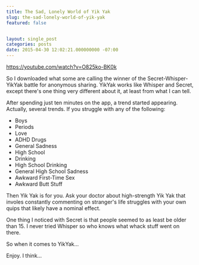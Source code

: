 ```yaml
---
title: The Sad, Lonely World of Yik Yak
slug: the-sad-lonely-world-of-yik-yak
featured: false


layout: single_post
categories: posts
date: 2015-04-30 12:02:21.000000000 -07:00
---
```


https://youtube.com/watch?v=O825ko-BK0k

So I downloaded what some are calling the winner of the Secret-Whisper-YikYak battle for anonymous sharing. YikYak works like Whisper and Secret, except there's one thing very different about it, at least from what I can tell.

After spending just ten minutes on the app, a trend started appearing. Actually, several trends. If you struggle with any of the following:

- Boys
- Periods
- Love
- ADHD Drugs
- General Sadness
- High School
- Drinking
- High School Drinking
- General High School Sadness
- Awkward First-Time Sex
- Awkward Butt Stuff

Then Yik Yak is for you. Ask your doctor about high-strength Yik Yak that involes constantly commenting on stranger's life struggles with your own quips that likely have a nominal effect.

One thing I noticed with Secret is that people seemed to as least be older than 15. I never tried Whisper so who knows what whack stuff went on there.

So when it comes to YikYak…

Enjoy. I think…

